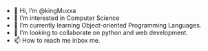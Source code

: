- 👋 Hi, I’m @kingMuxxa
- 👀 I’m interested in Computer Science
- 🌱 I’m currently learning Object-oriented Programming Languages.
- 💞️ I’m looking to collaborate on python and web development.
- 📫 How to reach me inbox me.

<!---
kingMuxxa/kingMuxxa is a ✨ special ✨ repository because its `README.md` (this file) appears on your GitHub profile.
You can click the Preview link to take a look at your changes.
--->
